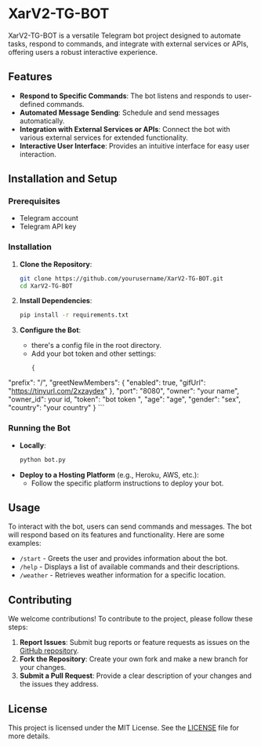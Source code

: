 # XarV2-TG-BOT

XarV2-TG-BOT is a versatile Telegram bot project designed to automate tasks, respond to commands, and integrate with external services or APIs, offering users a robust interactive experience.

## Features

- **Respond to Specific Commands**: The bot listens and responds to user-defined commands.
- **Automated Message Sending**: Schedule and send messages automatically.
- **Integration with External Services or APIs**: Connect the bot with various external services for extended functionality.
- **Interactive User Interface**: Provides an intuitive interface for easy user interaction.

## Installation and Setup

### Prerequisites

- Telegram account
- Telegram API key

### Installation

1. **Clone the Repository**:
   ```sh
   git clone https://github.com/yourusername/XarV2-TG-BOT.git
   cd XarV2-TG-BOT
   ```
   
2. **Install Dependencies**:
   ```sh
   pip install -r requirements.txt
   ```

3. **Configure the Bot**:
   - there's a config file in the root directory.
   - Add your bot token and other settings:
     ```
     {
  "prefix": "/",
  "greetNewMembers": {
        "enabled": true,
        "gifUrl": "https://tinyurl.com/2xzaydex"
  },
  "port": "8080",
  "owner": "your name",
  "owner_id": your id,
  "token": "bot token ",
  "age": "age",
  "gender": "sex",
  "country": "your country"
}
     ```

### Running the Bot

- **Locally**:
  ```sh
  python bot.py
  ```
- **Deploy to a Hosting Platform** (e.g., Heroku, AWS, etc.):
  - Follow the specific platform instructions to deploy your bot.

## Usage

To interact with the bot, users can send commands and messages. The bot will respond based on its features and functionality. Here are some examples:

- `/start` - Greets the user and provides information about the bot.
- `/help` - Displays a list of available commands and their descriptions.
- `/weather` - Retrieves weather information for a specific location.

## Contributing

We welcome contributions! To contribute to the project, please follow these steps:

1. **Report Issues**: Submit bug reports or feature requests as issues on the [GitHub repository](https://github.com/yourusername/XarV2-TG-BOT/issues).
2. **Fork the Repository**: Create your own fork and make a new branch for your changes.
3. **Submit a Pull Request**: Provide a clear description of your changes and the issues they address.

## License

This project is licensed under the MIT License. See the [LICENSE](LICENSE) file for more details.

